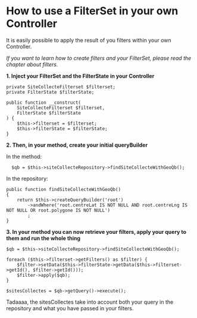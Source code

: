# How to use a FilterSet in your own Controller

It is easily possible to apply the result of you filters within your own Controller.

_If you want to learn how to create filters and your FilterSet, please read the chapter about filters._

**1. Inject your FilterSet and the FilterState in your Controller**

    private SiteCollecteFilterset $filterset;
    private FilterState $filterState;

    public function __construct(
        SiteCollecteFilterset $filterset,
        FilterState $filterState
    ) {
        $this->filterset = $filterset;
        $this->filterState = $filterState;
    }

**2. Then, in your method, create your initial queryBuilder**

In the method:

      $qb = $this->siteCollecteRepository->findSiteCollecteWithGeoQb();

In the repository:

    public function findSiteCollecteWithGeoQb()
    {
        return $this->createQueryBuilder('root')
            ->andWhere('root.centreLat IS NOT NULL AND root.centreLng IS NOT NULL OR root.polygone IS NOT NULL')
            ;
    }

**3. In your method you can now retrieve your filters, apply your query to them and run the whole thing**

    $qb = $this->siteCollecteRepository->findSiteCollecteWithGeoQb();

    foreach ($this->filterset->getFilters() as $filter) {
        $filter->setData($this->filterState->getData($this->filterset->getId(), $filter->getId()));
        $filter->apply($qb);
    }

    $sitesCollectes = $qb->getQuery()->execute();

Tadaaaa, the sitesCollectes take into account both your query in the repository and what you have passed in your
filters.
